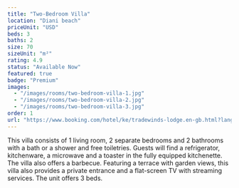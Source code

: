 ```yaml
---
title: "Two-Bedroom Villa"
location: "Diani beach"
priceUnit: "USD"
beds: 3
baths: 2
size: 70
sizeUnit: "m²"
rating: 4.9
status: "Available Now"
featured: true
badge: "Premium"
images: 
  - "/images/rooms/two-bedroom-villa-1.jpg"
  - "/images/rooms/two-bedroom-villa-2.jpg"
  - "/images/rooms/two-bedroom-villa-3.jpg"
order: 1
url: "https://www.booking.com/hotel/ke/tradewinds-lodge.en-gb.html?lang=en-gb&soz=1&lang_changed=1&activeTab=main#RD317675001"
---
```

This villa consists of 1 living room, 2 separate bedrooms and 2 bathrooms with a bath or a shower and free toiletries. Guests will find a refrigerator, kitchenware, a microwave and a toaster in the fully equipped kitchenette. The villa also offers a barbecue. Featuring a terrace with garden views, this villa also provides a private entrance and a flat-screen TV with streaming services. The unit offers 3 beds.